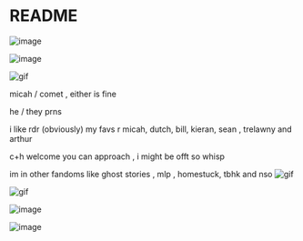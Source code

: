 # README


![image](https://files.catbox.moe/qedv0a.png)
     
![image](https://github.com/user-attachments/assets/9b227c0a-2419-44dd-9735-5cfde7a19f65)  

![gif](https://files.catbox.moe/k4dtov.gif)


micah / comet , either is fine



he / they prns

i like rdr (obviously) my favs r micah, dutch, bill, kieran, sean , trelawny and arthur

c+h welcome
you can approach , i might be offt so whisp


im in other fandoms like ghost stories , mlp , homestuck, tbhk and nso
![gif](https://files.catbox.moe/kyj7ct.gif)

![gif](https://files.catbox.moe/ir6wy7.gif)

![image](https://files.catbox.moe/08ozow.png)

![image](https://files.catbox.moe/44se67.png)
